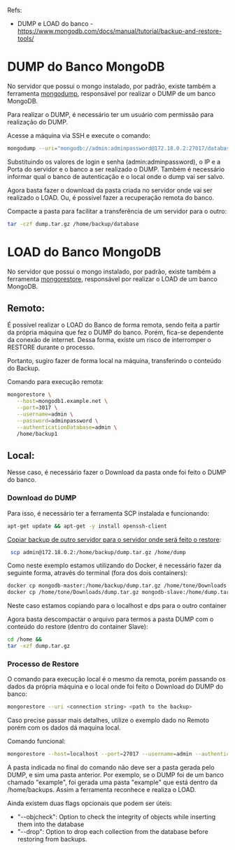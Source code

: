 Refs:

- DUMP e LOAD do banco - https://www.mongodb.com/docs/manual/tutorial/backup-and-restore-tools/

# DUMP do Banco MongoDB

No servidor que possui o mongo instalado, por padrão, existe também a ferramenta [mongodump](https://www.mongodb.com/docs/database-tools/mongodump/#mongodb-binary-bin.mongodump), responsável por realizar o DUMP de um banco MongoDB.

Para realizar o DUMP, é necessário ter um usuário com permissão para realização do DUMP.

Acesse a máquina via SSH e execute o comando:

```bash
mongodump --uri="mongodb://admin:adminpassword@172.18.0.2:27017/database" --out="/home/backup" --authenticationDatabase admin
```

Substituindo os valores de login e senha (admin:adminpassword), o IP e a Porta do servidor e o banco a ser realizado o DUMP.
Também é necessário informar qual o banco de autenticação e o local onde o dump vai ser salvo.

Agora basta fazer o download da pasta criada no servidor onde vai ser realizado o LOAD.
Ou, é possível fazer a recuperação remota do banco.

Compacte a pasta para facilitar a transferência de um servidor para o outro:

```bash
tar -czf dump.tar.gz /home/backup/database
```

# LOAD do Banco MongoDB

No servidor que possui o mongo instalado, por padrão, existe também a ferramenta [mongorestore](https://www.mongodb.com/docs/database-tools/mongorestore/#mongodb-binary-bin.mongorestore), responsável por realizar o LOAD de um banco MongoDB.

## Remoto:

É possível realizar o LOAD do Banco de forma remota, sendo feita a partir da própria máquina que fez o DUMP do banco. Porém, fica-se dependente da conexão de internet. Dessa forma, existe um risco de interromper o RESTORE durante o processo.

Portanto, sugiro fazer de forma local na máquina, transferindo o conteúdo do Backup.

Comando para execução remota:

```bash
mongorestore \
   --host=mongodb1.example.net \
   --port=3017 \
   --username=admin \
   --password=adminpassword \
   --authenticationDatabase=admin \
   /home/backup1
```

## Local:

Nesse caso, é necessário fazer o Download da pasta onde foi feito o DUMP do banco.

### Download do DUMP

Para isso, é necessário ter a ferramenta SCP instalada e funcionando:

```bash
apt-get update && apt-get -y install openssh-client
```

[Copiar backup de outro servidor para o servidor onde será feito o restore](https://www.linode.com/docs/guides/how-to-use-scp/#how-to-transfer-files-from-a-remote-system-to-a-local-system-using-scp):

```bash
 scp admin@172.18.0.2:/home/backup/dump.tar.gz /home/dump
```

Como neste exemplo estamos utilizando do Docker, é necessário fazer da seguinte forma, através do terminal (fora dos dois containers):

```bash
docker cp mongodb-master:/home/backup/dump.tar.gz /home/tone/Downloads &&
docker cp /home/tone/Downloads/dump.tar.gz mongodb-slave:/home/dump.tar.gz
```

Neste caso estamos copiando para o localhost e dps para o outro container

Agora basta descompactar o arquivo para termos a pasta DUMP com o conteúdo do restore (dentro do container Slave):

```bash
cd /home &&
tar -xzf dump.tar.gz
```

### Processo de Restore

O comando para execução local é o mesmo da remota, porém passando os dados da própria máquina e o local onde foi feito o Download do DUMP do banco:

```bash
mongorestore --uri <connection string> <path to the backup>
```

Caso precise passar mais detalhes, utilize o exemplo dado no Remoto porém com os dados dá maquina local.

Comando funcional:

```bash
mongorestore --host=localhost --port=27017 --username=admin --authenticationDatabase=admin /home/backups
```
A pasta indicada no final do comando não deve ser a pasta gerada pelo DUMP, e sim uma pasta anterior. Por exemplo, se o DUMP foi de um banco chamado "example", foi gerada uma pasta "example" que está dentro da /home/backups. Assim a ferramenta reconhece e realiza o LOAD.

Ainda existem duas flags opcionais que podem ser úteis:
- "--objcheck": Option to check the integrity of objects while inserting them into the database
- "--drop": Option to drop each collection from the database before restoring from backups.
